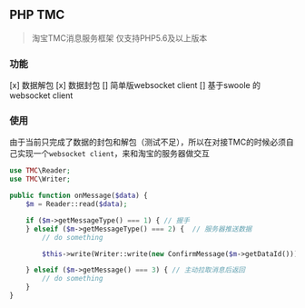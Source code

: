 ## PHP TMC

> 淘宝TMC消息服务框架
> 仅支持PHP5.6及以上版本

### 功能

[x] 数据解包
[x] 数据封包
[]  简单版websocket client
[]  基于swoole 的websocket client

### 使用

由于当前只完成了数据的封包和解包（测试不足），所以在对接TMC的时候必须自己实现一个`websocket client`，来和淘宝的服务器做交互


```php
use TMC\Reader;
use TMC\Writer;

public function onMessage($data) {
	$m = Reader::read($data);

	if ($m->getMessageType() === 1) { // 握手
	} elseif ($m->getMessageType() === 2) {  // 服务器推送数据
		// do something

		$this->write(Writer::write(new ConfirmMessage($m->getDataId()))));

	} elseif ($m->getMessage() === 3) { // 主动拉取消息后返回
		// do something
	}
}

```




